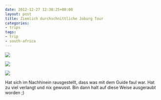 ```yaml
---
date: 2012-12-27 12:38:25+00:00
layout: post
title: Ziemlich durchschnittliche Joburg Tour
categories:
- trips
tags:
- trip
- south-africa
---
```


[![](http://clemi.ag3r.at/wp-content/uploads/2012/12/wpid-Photo-27.12.2012-0835.jpg)](http://clemi.ag3r.at/wp-content/uploads/2012/12/wpid-Photo-27.12.2012-0835.jpg)



<!-- more -->

[![](http://clemi.ag3r.at/wp-content/uploads/2012/12/wpid-Photo-27.12.2012-1036.jpg)](http://clemi.ag3r.at/wp-content/uploads/2012/12/wpid-Photo-27.12.2012-1036.jpg)





[![](http://clemi.ag3r.at/wp-content/uploads/2012/12/wpid-Photo-27.12.2012-1048.jpg)](http://clemi.ag3r.at/wp-content/uploads/2012/12/wpid-Photo-27.12.2012-1048.jpg)





Hat sich im Nachhinein rausgestellt, dass was mit dem Guide faul war. Hat zu viel verlangt und nix gewusst. Bin dann halt auf diese Weise ausgeraubt worden ;)

